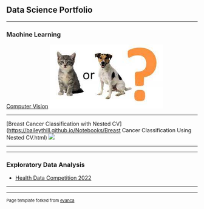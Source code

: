 ## Data Science Portfolio

---

### Machine Learning 

[Computer Vision](https://colab.research.google.com/drive/1KPe_qfrUfJOI-0rueGpRvwpUpdyqpoqT#scrollTo=5sHPuLpl3-uM)
<img src="images/catsvsdogs.jpg?raw=true"/>


---
[Breast Cancer Classification with Nested CV](https://baileythill.github.io/Notebooks/Breast Cancer Classification Using Nested CV.html)
<img src="images/dummy_thumbnail.jpg?raw=true"/>

---

---

### Exploratory Data Analysis

- [Health Data Competition 2022](https://github.com/baileythill/Health-Data-Competition)

---


---
<p style="font-size:11px">Page template forked from <a href="https://github.com/evanca/quick-portfolio">evanca</a></p>
<!-- Remove above link if you don't want to attibute -->

